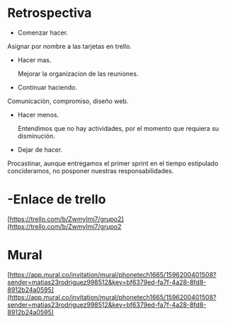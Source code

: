 # Retrospectiva

- Comenzar hacer.

Asignar por nombre a las tarjetas en trello.


- Hacer mas.
 
  Mejorar la organizacion de las reuniones.
 
 
- Continuar haciendo.

Comunicación, compromiso, diseño web.

- Hacer menos.

  Entendimos que no hay actividades, por el momento que requiera su disminución.

- Dejar de hacer.

Procastinar, aunque  entregamos el primer sprint en el tiempo estipulado concideramos, no posponer nuestras responsabilidades.

# -Enlace de trello
[https://trello.com/b/ZwmyImi7/grupo2](https://trello.com/b/ZwmyImi7/grupo2

# Mural

[https://app.mural.co/invitation/mural/phonetech1665/1596200401508?sender=matias23rodriguez998512&key=bf6379ed-fa7f-4a28-8fd8-8912b24a0595](https://app.mural.co/invitation/mural/phonetech1665/1596200401508?sender=matias23rodriguez998512&key=bf6379ed-fa7f-4a28-8fd8-8912b24a0595)